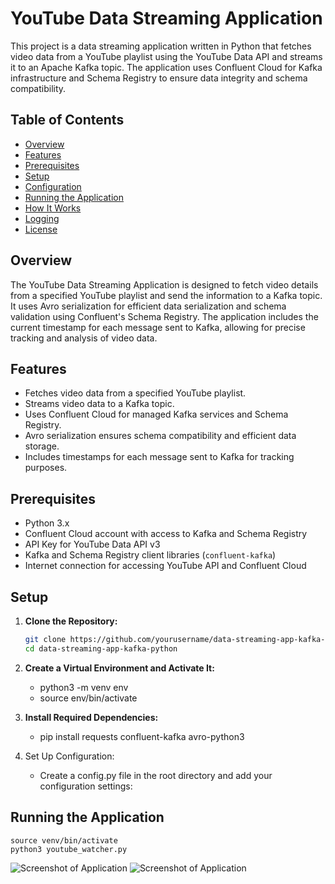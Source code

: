 # YouTube Data Streaming Application

This project is a data streaming application written in Python that fetches video data from a YouTube playlist using the YouTube Data API and streams it to an Apache Kafka topic. The application uses Confluent Cloud for Kafka infrastructure and Schema Registry to ensure data integrity and schema compatibility.

## Table of Contents

- [Overview](#overview)
- [Features](#features)
- [Prerequisites](#prerequisites)
- [Setup](#setup)
- [Configuration](#configuration)
- [Running the Application](#running-the-application)
- [How It Works](#how-it-works)
- [Logging](#logging)
- [License](#license)

## Overview

The YouTube Data Streaming Application is designed to fetch video details from a specified YouTube playlist and send the information to a Kafka topic. It uses Avro serialization for efficient data serialization and schema validation using Confluent's Schema Registry. The application includes the current timestamp for each message sent to Kafka, allowing for precise tracking and analysis of video data.

## Features

- Fetches video data from a specified YouTube playlist.
- Streams video data to a Kafka topic.
- Uses Confluent Cloud for managed Kafka services and Schema Registry.
- Avro serialization ensures schema compatibility and efficient data storage.
- Includes timestamps for each message sent to Kafka for tracking purposes.

## Prerequisites

- Python 3.x
- Confluent Cloud account with access to Kafka and Schema Registry
- API Key for YouTube Data API v3
- Kafka and Schema Registry client libraries (`confluent-kafka`)
- Internet connection for accessing YouTube API and Confluent Cloud

## Setup

1. **Clone the Repository:**

   ```bash
   git clone https://github.com/yourusername/data-streaming-app-kafka-python.git
   cd data-streaming-app-kafka-python
2. **Create a Virtual Environment and Activate It:**
    - python3 -m venv env
    - source env/bin/activate
3. **Install Required Dependencies:**
   - pip install requests confluent-kafka avro-python3
4. Set Up Configuration:
     - Create a config.py file in the root directory and add your configuration settings:


## Running the Application
    source venv/bin/activate
    python3 youtube_watcher.py



![Screenshot of Application](screenshots/console_one.png)
![Screenshot of Application](screenshots/ksql_data.png)